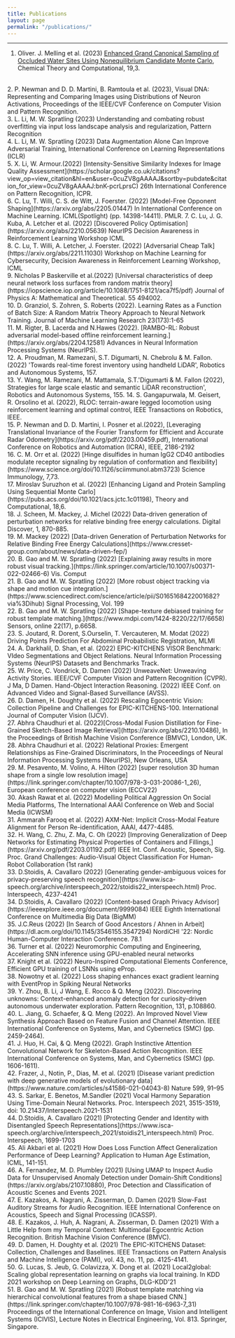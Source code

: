 ```yaml
---
title: Publications
layout: page
permalink: "/publications/"
---
```



------------

1. Oliver. J. Melling et al. (2023) [Enhanced Grand Canonical Sampling of Occluded Water Sites Using Nonequilibrium Candidate Monte Carlo](https://pubs.acs.org/doi/10.1021/acs.jctc.2c00823), Chemical Theory and Computational, 19,3.
<br>
2. P. Newman and D. D. Martini, B. Ramtoula et al. (2023), Visual DNA: Representing and Comparing Images using Distributions of Neuron Activations, Proceedings of the IEEE/CVF Conference on Computer Vision and Pattern Recognition.
<br>
3. L. Li, M. W. Spratling (2023) Understanding and combating robust overfitting via input loss landscape analysis and regularization, Pattern Recognition 
<br>
4. L. Li, M. W. Spratling (2023) Data Augmentation Alone Can Improve Adversarial Training, International Conference on Learning Representations (ICLR)
<br>
5. X. Li, W. Armour.(2022) [Intensity-Sensitive Similarity Indexes for Image Quality Assessment](https://scholar.google.co.uk/citations?view_op=view_citation&hl=en&user=0cuZV8gAAAAJ&sortby=pubdate&citation_for_view=0cuZV8gAAAAJ:bnK-pcrLprsC) 26th International Conference on Pattern Recognition, ICPR.
<br>
6. C. Lu, T. Willi, C. S. de Witt, J. Foerster. (2022) [Model-Free Opponent Shaping](https://arxiv.org/abs/2205.01447) In International Conference on Machine Learning. ICML(Spotlight) (pp. 14398-14411). PMLR.  
7. C. Lu, J. G. Kuba, A. Letcher et al. (2022) [Discovered Policy Optimisation](https://arxiv.org/abs/2210.05639) NeurIPS Decision Awareness in Reinforcement Learning Workshop ICML
<br>
8. C. Lu, T. Willi, A. Letcher, J. Foerster. (2022) [Adversarial Cheap Talk](https://arxiv.org/abs/2211.11030) Workshop on Machine Learning for Cybersecurity, Decision Awareness in Reinforcement Learning Workshop, ICML
<br>
9. Nicholas P Baskerville et al.(2022) [Universal characteristics of deep neural network loss surfaces from random matrix theory](https://iopscience.iop.org/article/10.1088/1751-8121/aca7f5/pdf) Journal of Physics A: Mathematical and Theoretical. 55 494002. 
<br>
10. D. Granziol, S. Zohren, S. Roberts (2022). Learning Rates as a Function of Batch Size: A Random Matrix Theory Approach to Neural Network Training. Journal of Machine Learning Research 23(173):1-65
<br>
11. M. Rigter, B. Lacerda and N.Hawes (2022). [RAMBO-RL: Robust adversarial model-based offline reinforcement learning.](https://arxiv.org/abs/2204.12581) Advances in Neural Information Processing Systems (NeurIPS).
<br>
12. A. Proudman, M. Ramezani, S.T. Digumarti, N. Chebrolu & M. Fallon. (2022) 'Towards real-time forest inventory using handheld LiDAR', Robotics and Autonomous Systems, 157.
<br>
13. Y. Wang, M. Ramezani, M. Mattamala, S.T.'Digumarti & M. Fallon (2022), Strategies for large scale elastic and semantic LiDAR reconstruction', Robotics and Autonomous Systems, 155.
14. S. Gangapurwala, M. Geisert, R. Orsolino et al. (2022), RLOC: terrain-aware legged locomotion using reinforcement learning and optimal control, IEEE Transactions on Robotics, IEEE.  
<br>
15. P. Newman and D. D. Martini, I. Posner et al.(2022), [Leveraging Translational Invariance of the Fourier Transform for Efficient and Accurate Radar Odometry](https://arxiv.org/pdf/2203.00459.pdf), International Conference on Robotics and Automation (ICRA), IEEE, 2186-2192 
<br>
16. C. M. Orr et al. (2022) [Hinge disulfides in human IgG2 CD40 antibodies modulate receptor signaling by regulation of conformation and flexibility](https://www.science.org/doi/10.1126/sciimmunol.abm3723) Science Immunology, 7,73.
<br>
17. Miroslav Suruzhon et al. (2022) [Enhancing Ligand and Protein Sampling Using Sequential Monte Carlo](https://pubs.acs.org/doi/10.1021/acs.jctc.1c01198), Theory and Computational, 18,6. 
<br>
18. J. Scheen, M. Mackey, J. Michel (2022) Data-driven generation of perturbation networks for relative binding free energy calculations. Digital Discover, 1, 870-885. 
<br>
19. M. Mackey (2022) [Data-driven Generation of Perturbation Networks for Relative Binding Free Energy Calculations](https://www.cresset-group.com/about/news/data-driven-fep/)
<br>
20. B. Gao and M. W. Spratling (2022) [Explaining away results in more robust visual tracking.](https://link.springer.com/article/10.1007/s00371-022-02466-6) Vis. Comput
<br>
21. B. Gao and M. W. Spratling (2022) [More robust object tracking via shape and motion cue integration.](https://www.sciencedirect.com/science/article/pii/S0165168422001682?via%3Dihub) Signal Processing, Vol. 199
<br>
22. B. Gao and M. W. Spratling (2022) [Shape-texture debiased training for robust template matching.](https://www.mdpi.com/1424-8220/22/17/6658) Sensors, online 22(17), p.6658.
<br>
23. S. Joutard, R. Dorent, S.Ourselin, T. Vercauteren, M. Modat (2022) Driving Points Prediction For Abdominal Probabilistic Registration, MLMI 
<br>
24. A. Darkhalil, D. Shan, et al. (2022) EPIC-KITCHENS VISOR Benchmark: VIdeo Segmentations and Object Relations. Neural Information Processing Systems (NeurIPS) Datasets and Benchmarks Track.
<br>
25. W. Price, C. Vondrick, D. Damen (2022) UnweaveNet: Unweaving Activity Stories. IEEE/CVF Computer Vision and Pattern Recognition (CVPR).  
J Ma, D Damen. Hand-Object Interaction Reasoning. (2022) IEEE Conf. on Advanced Video and Signal-Based Surveillance (AVSS). 
<br>
26. D. Damen, H. Doughty et al. (2022)  Rescaling Egocentric Vision: Collection Pipeline and Challenges for EPIC-KITCHENS-100. International Journal of Computer Vision (IJCV). 
<br>
27. Abhra Chaudhuri et al. (2022)[Cross-Modal Fusion Distillation for Fine-Grained Sketch-Based Image Retrieval](https://arxiv.org/abs/2210.10486), In the Proceedings of British Machine Vision Conference (BMVC), London, UK. 
<br>
28. Abhra Chaudhuri et al. (2022) Relational Proxies: Emergent Relationships as Fine-Grained Discriminators, In the Proceedings of Neural Information Processing Systems (NeurIPS), New Orleans, USA
<br>
29. M. Pesavento, M. Volino, A. Hilton (2022) [super resolution 3D human shape from a single low resolution image](https://link.springer.com/chapter/10.1007/978-3-031-20086-1_26), European conference on computer vision (ECCV22) 
<br>
30. Akash Rawat et al. (2022) Modelling Political Aggression On Social Media Platforms, The International AAAI Conference on Web and Social Media (ICWSM) 
<br>
31. Ammarah Farooq et al. (2022) AXM-Net: Implicit Cross-Modal Feature Alignment for Person Re-identification, AAAI, 4477-4485.
<br>
32. H. Wang, C. Zhu, Z. Ma, C. Oh (2022) [Improving Generalization of Deep Networks for Estimating Physical Properties of Containers and Fillings,](https://arxiv.org/pdf/2203.01192.pdf) IEEE Int. Conf. Acoustic, Speech, Sig. Proc. Grand Challenges: Audio-Visual Object Classification For Human-Robot Collaboration (1st rank)
<br>
33. D.Stoidis, A. Cavallaro (2022) [Generating gender-ambiguous voices for privacy-preserving speech recognition](https://www.isca-speech.org/archive/interspeech_2022/stoidis22_interspeech.html) Proc. Interspeech, 4237-4241
<br>
34. D.Stoidis, A. Cavallaro (2022) [Content-based Graph Privacy Advisor](https://ieeexplore.ieee.org/document/9999084) IEEE Eighth International Conference on Multimedia Big Data (BigMM) 
<br>
35. J.C.Reus (2022) [In Search of Good Ancestors / Ahnen in Arbeit](https://dl.acm.org/doi/10.1145/3546155.3547294) NordiCHI '22: Nordic Human-Computer Interaction Conference. 78.1
<br>
36. Turner et al. (2022) Neuromorphic Computing and Engineering, Accelerating SNN inference using GPU-enabled neural networks 
<br>
37. Knight et al. (2022) Neuro-Inspired Computational Elements Conference, Efficient GPU training of LSNNs using eProp. 
<br>
38. Nowotny et al. (2022) Loss shaping enhances exact gradient learning with EventProp in Spiking Neural Networks
<br>
39. Y. Zhou, B. Li, J Wang, E. Rocco & Q. Meng (2022). Discovering unknowns: Context-enhanced anomaly detection for curiosity-driven autonomous underwater exploration. Pattern Recognition, 131, p.108860. 
<br>
40. L. Jiang, G. Schaefer, & Q. Meng (2022). An Improved Novel View Synthesis Approach Based on Feature Fusion and Channel Attention. IEEE International Conference on Systems, Man, and Cybernetics (SMC) (pp. 2459-2464).
<br>
41. J. Huo, H. Cai, & Q. Meng (2022). Graph Instinctive Attention Convolutional Network for Skeleton-Based Action Recognition. IEEE International Conference on Systems, Man, and Cybernetics (SMC) (pp. 1606-1611).
<br>
42. Frazer, J., Notin, P., Dias, M. et al. (2021) [Disease variant prediction with deep generative models of evolutionary data](https://www.nature.com/articles/s41586-021-04043-8) Nature 599, 91–95 
<br>
43. S. Sarkar, E. Benetos, M.Sandler (2021) Vocal Harmony Separation Using Time-Domain Neural Networks. Proc. Interspeech 2021, 3515-3519, doi: 10.21437/Interspeech.2021-1531 
<br>
44. D.Stoidis, A. Cavallaro (2021) [Protecting Gender and Identity with Disentangled Speech Representations](https://www.isca-speech.org/archive/interspeech_2021/stoidis21_interspeech.html) Proc. Interspeech, 1699-1703
<br>
45. Ali Akbari et al. (2021) How Does Loss Function Affect Generalization Performance of Deep Learning? Application to Human Age Estimation, ICML, 141-151. 
<br>
46. A. Fernandez, M. D. Plumbley (2021) [Using UMAP to Inspect Audio Data for Unsupervised Anomaly Detection under Domain-Shift Conditions](https://arxiv.org/abs/2107.10880), Proc Detection and Classification of Acoustic Scenes and Events 2021.
<br>
47. E. Kazakos, A. Nagrani, A. Zisserman, D. Damen (2021) Slow-Fast Auditory Streams for Audio Recognition. IEEE International Conference on Acoustics, Speech and Signal Processing (ICASSP). 
<br>
48. E. Kazakos, J. Huh, A. Nagrani, A. Zisserman, D. Damen (2021) With a Little Help from my Temporal Context: Multimodal Egocentric Action Recognition. British Machine Vision Conference (BMVC). 
<br>
49. D. Damen, H. Doughty et al. (2021) The EPIC-KITCHENS Dataset: Collection, Challenges and Baselines. IEEE Transactions on Pattern Analysis and Machine Intelligence (PAMI), vol. 43, no. 11, pp. 4125-4141. 
<br>
50. G. Lucas, S. Jeub, G. Colavizza, X. Dong et al. (2021) Local2global: Scaling global representation learning on graphs via local training. In KDD 2021 workshop on Deep Learning on Graphs, DLG-KDD'21
<br>
51. B. Gao and M. W. Spratling (2021) [Robust template matching via hierarchical convolutional features from a shape biased CNN.](https://link.springer.com/chapter/10.1007/978-981-16-6963-7_31) Proceedings of the International Conference on Image, Vision and Intelligent Systems (ICIVIS), Lecture Notes in Electrical Engineering, Vol. 813. Springer, Singapore.
<br>
